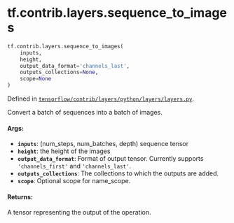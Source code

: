 <div itemscope itemtype="http://developers.google.com/ReferenceObject">
<meta itemprop="name" content="tf.contrib.layers.sequence_to_images" />
<meta itemprop="path" content="Stable" />
</div>

# tf.contrib.layers.sequence_to_images

``` python
tf.contrib.layers.sequence_to_images(
    inputs,
    height,
    output_data_format='channels_last',
    outputs_collections=None,
    scope=None
)
```



Defined in [`tensorflow/contrib/layers/python/layers/layers.py`](/code/stable/tensorflow/contrib/layers/python/layers/layers.py).

Convert a batch of sequences into a batch of images.

#### Args:

* <b>`inputs`</b>: (num_steps, num_batches, depth) sequence tensor
* <b>`height`</b>: the height of the images
* <b>`output_data_format`</b>: Format of output tensor.
    Currently supports `'channels_first'` and `'channels_last'`.
* <b>`outputs_collections`</b>: The collections to which the outputs are added.
* <b>`scope`</b>: Optional scope for name_scope.


#### Returns:

A tensor representing the output of the operation.